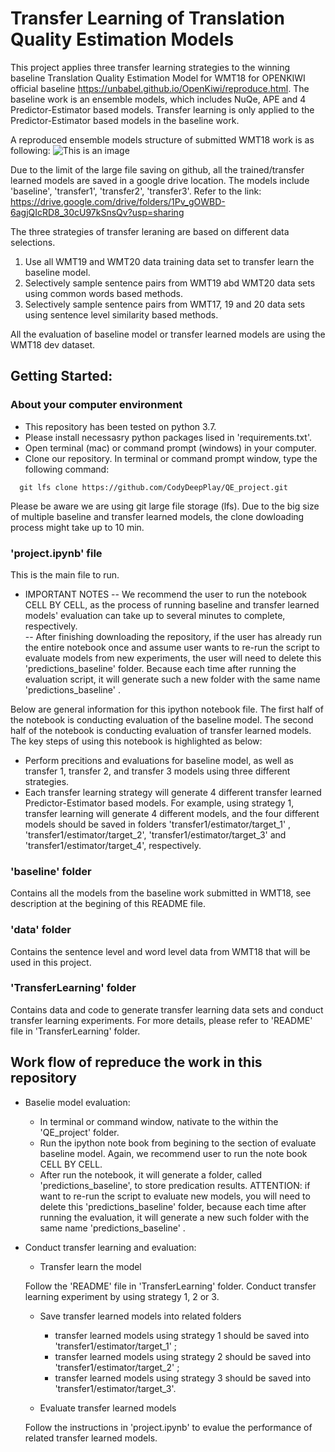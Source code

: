 
# Transfer Learning of Translation Quality Estimation Models

This project applies three transfer learning strategies to the winning baseline Translation Quality Estimation Model for WMT18
for OPENKIWI official baseline https://unbabel.github.io/OpenKiwi/reproduce.html. The baseline work is an ensemble models, which includes NuQe, APE and 4 Predictor-Estimator based models. Transfer learning is only applied to the Predictor-Estimator based models in the baseline work.

A reproduced ensemble models structure of submitted WMT18 work is as following:
![This is an image](https://github.com/CodyDeepPlay/QE_project/blob/main/sentence_level_QE.png)

Due to the limit of the large file saving on github, all the trained/transfer learned models are saved in a google drive location. The models include 'baseline', 'transfer1', 'transfer2', 'transfer3'.
Refer to the link:
https://drive.google.com/drive/folders/1Pv_gOWBD-6agjQIcRD8_30cU97kSnsQv?usp=sharing

The three strategies of transfer leraning are based on different data selections.
1. Use all WMT19 and WMT20 data training data set to transfer learn the baseline model. 
2. Selectively sample sentence pairs from WMT19 abd WMT20 data sets using common words based methods. 
3. Selectively sample sentence pairs from WMT17, 19 and 20 data sets using sentence level similarity based methods. 


All the evaluation of baseline model or transfer learned models are using the WMT18 dev dataset. 


## Getting Started:
### About your computer environment
- This repository has been tested on python 3.7.
- Please install necessasry python packages lised in 'requirements.txt'.
- Open terminal (mac) or command prompt (windows) in your computer.
- Clone our repository. 
  In terminal or command prompt window, type the following command:
```
  git lfs clone https://github.com/CodyDeepPlay/QE_project.git
```
  Please be aware we are using git large file storage (lfs). Due to the big size of multiple baseline and transfer learned models, the clone dowloading process might take up to 10 min. 
  

### 'project.ipynb' file
This is the main file to run. 
- IMPORTANT NOTES
-- We recommend the user to run the notebook CELL BY CELL, as the process of running baseline and transfer learned models' evaluation can take up to several minutes to complete, respectively.  
-- After finishing downloading the repository, if the user has already run the entire notebook once and assume user wants to re-run the script to evaluate models from new experiments, the user will need to delete this 'predictions_baseline' folder. Because each time after running the evaluation script, it will generate such a new folder with the same name 'predictions_baseline' .

Below are general information for this ipython notebook file.
The first half of the notebook is conducting evaluation of the baseline model. The second half of the notebook is conducting evaluation of transfer learned models. 
The key steps of using this notebook is highlighted as below:
  - Perform precitions and evaluations for baseline model, as well as transfer 1, transfer 2, and transfer 3 models using three different strategies.
  - Each transfer learning strategy will generate 4 different transfer learned Predictor-Estimator based models. For example, using strategy 1, transfer learning will generate 4 different models, and the four different models should be saved in folders 'transfer1/estimator/target_1' , 'transfer1/estimator/target_2', 'transfer1/estimator/target_3' and 'transfer1/estimator/target_4', respectively.


### 'baseline' folder
Contains all the models from the baseline work submitted in WMT18, see description at the begining of this README file.

### 'data' folder
Contains the sentence level and word level data from WMT18 that will be used in this project. 


### 'TransferLearning' folder
Contains data and code to generate transfer learning data sets and conduct transfer learning experiments. For more details, please refer to 'README' file in 'TransferLearning' folder.  




## Work flow of repreduce the work in this repository
- Baselie model evaluation:
  - In terminal or command window, nativate to the within the 'QE_project' folder.
  - Run the ipython note book from begining to the section of evaluate baseline model. Again, we recommend user to run the note book CELL BY CELL. 
  - After run the notebook, it will generate a folder, called 'predictions_baseline', to store predication results.
ATTENTION: if want to re-run the script to evaluate new models, you will need to delete this 'predictions_baseline' folder, because each time after running the evaluation, it will generate a new such folder with the same name 'predictions_baseline' .


- Conduct transfer learning and evaluation:
  - Transfer learn the model
  
  Follow the 'README' file in 'TransferLearning' folder. Conduct transfer learning experiment by using strategy 1, 2 or 3. 
  
  - Save transfer learned models into related folders

    - transfer learned models using strategy 1 should be saved into 'transfer1/estimator/target_1' ; 
    - transfer learned models using strategy 2 should be saved into 'transfer1/estimator/target_2' ; 
    - transfer learned models using strategy 3 should be saved into 'transfer1/estimator/target_3'.
    
  - Evaluate transfer learned models
  
  Follow the instructions in 'project.ipynb' to evalue the performance of related transfer learned models.

